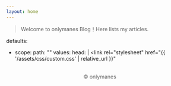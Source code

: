```yaml
---
layout: home
---
```


> Welcome to onlymanes Blog！Here lists my articles.

defaults:
  - scope:
      path: ""
    values:
      head: |
        <link rel="stylesheet" href="{{ '/assets/css/custom.css' | relative_url }}"

<p style="text-align:center;color:#666;margin:2rem 0;">
    &copy; onlymanes
</p>